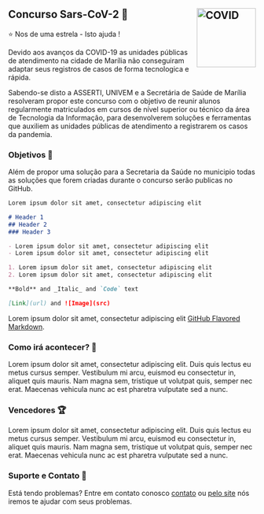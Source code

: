 ## Concurso Sars-CoV-2 :hospital: <img src="https://noticias.unb.br/images/Noticias/2020/05-Mai/20200521_ProspeccoesAfetivas_FranciscoICON.jpg" title="COVID" align="right" height="120" />


:star: Nos de uma estrela - Isto ajuda !

Devido aos avanços da COVID-19 as unidades públicas de atendimento na cidade de Marília não conseguiram adaptar seus registros de casos de forma tecnologica e rápida.

Sabendo-se disto a ASSERTI, UNIVEM e a Secretária de Saúde de Marília resolveram propor este concurso com o objetivo de reunir alunos regularmente matriculados em cursos de nível superior ou técnico da área de Tecnologia da Informação, para desenvolverem soluções e ferramentas que auxiliem as unidades públicas de atendimento a registrarem os casos da pandemia.

### Objetivos :100:

Além de propor uma solução para a Secretaria da Saúde no municipio todas as soluções que forem criadas durante o concurso serão publicas no GitHub.

```markdown
Lorem ipsum dolor sit amet, consectetur adipiscing elit

# Header 1
## Header 2
### Header 3

- Lorem ipsum dolor sit amet, consectetur adipiscing elit
- Lorem ipsum dolor sit amet, consectetur adipiscing elit

1. Lorem ipsum dolor sit amet, consectetur adipiscing elit
2. Lorem ipsum dolor sit amet, consectetur adipiscing elit

**Bold** and _Italic_ and `Code` text

[Link](url) and ![Image](src)
```

Lorem ipsum dolor sit amet, consectetur adipiscing elit [GitHub Flavored Markdown](https://guides.github.com/features/mastering-markdown/).

### Como irá acontecer? :calendar:

Lorem ipsum dolor sit amet, consectetur adipiscing elit. Duis quis lectus eu metus cursus semper. Vestibulum mi arcu, euismod eu consectetur in, aliquet quis mauris. Nam magna sem, tristique ut volutpat quis, semper nec erat. Maecenas vehicula nunc ac est pharetra vulputate sed a nunc.

### Vencedores :trophy:

Lorem ipsum dolor sit amet, consectetur adipiscing elit. Duis quis lectus eu metus cursus semper. Vestibulum mi arcu, euismod eu consectetur in, aliquet quis mauris. Nam magna sem, tristique ut volutpat quis, semper nec erat. Maecenas vehicula nunc ac est pharetra vulputate sed a nunc.

### Suporte e Contato :e-mail:	

Está tendo problemas? Entre em contato conosco [contato](https://help.github.com/categories/github-pages-basics/) ou [pelo site](https://github.com/contact) nós iremos te ajudar com seus problemas.
